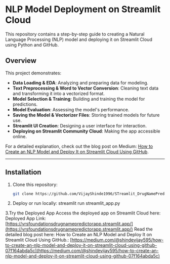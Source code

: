 # NLP Model Deployment on Streamlit Cloud

This repository contains a step-by-step guide to creating a Natural Language Processing (NLP) model and deploying it on Streamlit Cloud using Python and GitHub.

## Overview

This project demonstrates:

- **Data Loading & EDA**: Analyzing and preparing data for modeling.
- **Text Preprocessing & Word to Vector Conversion**: Cleaning text data and transforming it into a vectorized format.
- **Model Selection & Training**: Building and training the model for predictions.
- **Model Evaluation**: Assessing the model's performance.
- **Saving the Model & Vectorizer Files**: Storing trained models for future use.
- **Streamlit UI Creation**: Designing a user interface for interaction.
- **Deploying on Streamlit Community Cloud**: Making the app accessible online.

For a detailed explanation, check out the blog post on Medium: [How to Create an NLP Model and Deploy It on Streamlit Cloud Using GitHub](https://medium.com/@shindevijay595/how-to-create-an-nlp-model-and-deploy-it-on-streamlit-cloud-using-github-07f164abda5c).

---

## Installation

1. Clone this repository:
   ```bash
   git clone https://github.com/VijayShinde1996/STreamlit_DrugNamePredictor.git
2. Deploy or run locally:  streamlit run streamlit_app.py
   
3.Try the Deployed App
Access the deployed app on Streamlit Cloud here: Deployed App Link: [https://vrsfoundationsdrugnamepredictorapp.streamlit.app/](https://vrsfoundationsdrugnamepredictorapp.streamlit.app/)
Read the detailed blog post here: How to Create an NLP Model and Deploy It on Streamlit Cloud Using GitHub.: [https://medium.com/@shindevijay595/how-to-create-an-nlp-model-and-deploy-it-on-streamlit-cloud-using-github-07f164abda5c](https://medium.com/@shindevijay595/how-to-create-an-nlp-model-and-deploy-it-on-streamlit-cloud-using-github-07f164abda5c)
